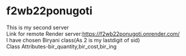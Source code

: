 # f2wb22ponugoti
This is my second server<br>
Link for remote Render server:https://f2wb22ponugoti.onrender.com/<br>
I have chosen Biryani class(As 2 is my lastdigit of sid)<br>
Class Attributes-bir_quantity,bir_cost,bir_ing